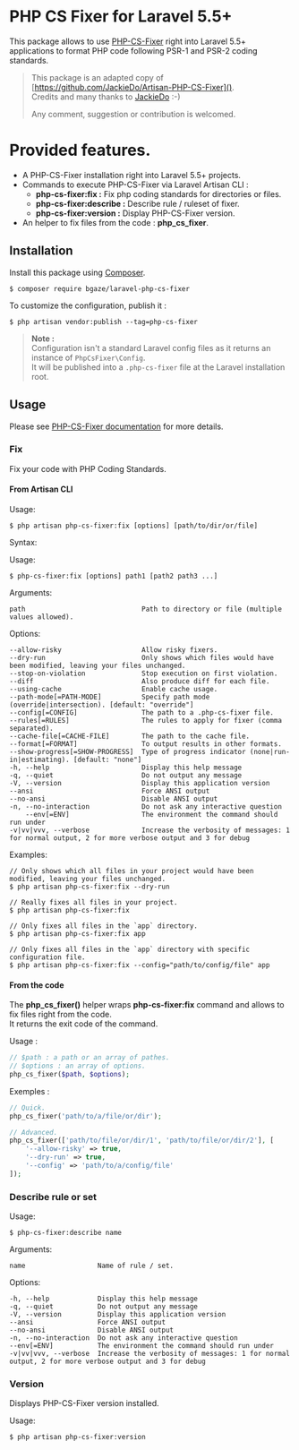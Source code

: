 # PHP CS Fixer for Laravel 5.5+

This package allows to use [PHP-CS-Fixer](https://cs.sensiolabs.org/) right into Laravel 5.5+ applications 
to format PHP code following PSR-1 and PSR-2 coding standards.

> This package is an adapted copy of [https://github.com/JackieDo/Artisan-PHP-CS-Fixer]().  
> Credits and many thanks to [JackieDo](https://github.com/JackieDo) :-)
>
> Any comment, suggestion or contribution is welcomed.

# Provided features.

* A PHP-CS-Fixer installation right into Laravel 5.5+ projects.
* Commands to execute PHP-CS-Fixer via Laravel Artisan CLI :
    + **php-cs-fixer:fix :**         Fix php coding standards for directories or files.
    + **php-cs-fixer:describe :**    Describe rule / ruleset of fixer.
    + **php-cs-fixer:version :**     Display PHP-CS-Fixer version.
* An helper to fix files from the code : **php_cs_fixer**.

## Installation

Install this package using [Composer](https://getcomposer.org).

```$ composer require bgaze/laravel-php-cs-fixer```

To customize the configuration, publish it :

```$ php artisan vendor:publish --tag=php-cs-fixer```

> **Note :**  
> Configuration isn't a standard Laravel config files as it returns an instance of `PhpCsFixer\Config`.  
> It will be published into a `.php-cs-fixer` file at the Laravel installation root.

## Usage

Please see [PHP-CS-Fixer documentation](https://cs.sensiolabs.org/#usage) for more details.

### Fix

Fix your code with PHP Coding Standards.

#### From Artisan CLI

Usage:

```$ php artisan php-cs-fixer:fix [options] [path/to/dir/or/file]```

Syntax:

Usage:

```$ php-cs-fixer:fix [options] path1 [path2 path3 ...]```

Arguments:

```path                             Path to directory or file (multiple values allowed).```

Options:

```
--allow-risky                    Allow risky fixers.
--dry-run                        Only shows which files would have been modified, leaving your files unchanged.
--stop-on-violation              Stop execution on first violation.
--diff                           Also produce diff for each file.
--using-cache                    Enable cache usage.
--path-mode[=PATH-MODE]          Specify path mode (override|intersection). [default: "override"]
--config[=CONFIG]                The path to a .php-cs-fixer file.
--rules[=RULES]                  The rules to apply for fixer (comma separated).
--cache-file[=CACHE-FILE]        The path to the cache file.
--format[=FORMAT]                To output results in other formats.
--show-progress[=SHOW-PROGRESS]  Type of progress indicator (none|run-in|estimating). [default: "none"]
-h, --help                       Display this help message
-q, --quiet                      Do not output any message
-V, --version                    Display this application version
--ansi                           Force ANSI output
--no-ansi                        Disable ANSI output
-n, --no-interaction             Do not ask any interactive question
    --env[=ENV]                  The environment the command should run under
-v|vv|vvv, --verbose             Increase the verbosity of messages: 1 for normal output, 2 for more verbose output and 3 for debug
```

Examples:

```
// Only shows which all files in your project would have been modified, leaving your files unchanged.
$ php artisan php-cs-fixer:fix --dry-run

// Really fixes all files in your project.
$ php artisan php-cs-fixer:fix

// Only fixes all files in the `app` directory.
$ php artisan php-cs-fixer:fix app

// Only fixes all files in the `app` directory with specific configuration file.
$ php artisan php-cs-fixer:fix --config="path/to/config/file" app
```

#### From the code

The **php_cs_fixer()** helper wraps **php-cs-fixer:fix** command and allows to fix files right from the code.  
It returns the exit code of the command.

Usage :

```php
// $path : a path or an array of pathes.
// $options : an array of options.
php_cs_fixer($path, $options);
```

Exemples :

```php
// Quick.
php_cs_fixer('path/to/a/file/or/dir');

// Advanced.
php_cs_fixer(['path/to/file/or/dir/1', 'path/to/file/or/dir/2'], [
    '--allow-risky' => true,
    '--dry-run' => true,
    '--config' => 'path/to/a/config/file'
]);
```

### Describe rule or set

Usage:

```$ php-cs-fixer:describe name```

Arguments:

```name                  Name of rule / set.```

Options:

```
-h, --help            Display this help message
-q, --quiet           Do not output any message
-V, --version         Display this application version
--ansi                Force ANSI output
--no-ansi             Disable ANSI output
-n, --no-interaction  Do not ask any interactive question
--env[=ENV]           The environment the command should run under
-v|vv|vvv, --verbose  Increase the verbosity of messages: 1 for normal output, 2 for more verbose output and 3 for debug
```

### Version

Displays PHP-CS-Fixer version installed.

Usage:

```$ php artisan php-cs-fixer:version```
